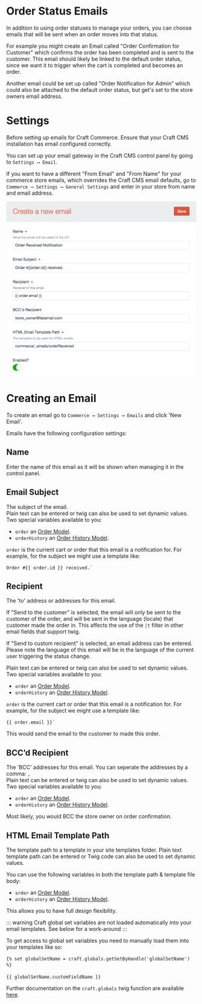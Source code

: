 # Order Status Emails

In addition to using order statuses to manage your orders, you can choose emails that will be sent when an order moves into that status.

For example you might create an Email called "Order Confirmation for Customer" which confirms the order has been completed and is sent to the customer. This email should likely be linked to the default order status, since we want it to trigger when the cart is completed and becomes an order.

Another email could be set up called "Order Notification for Admin" which could also be attached to the default order status, but get's set to the store owners email address.

# Settings

Before setting up emails for Craft Commerce. Ensure that your Craft CMS installation has email configured correctly.

You can set up your email gateway in the Craft CMS control panel by going to `Settings ⟶ Email`.

If you want to have a different "From Email" and "From Name" for your commerce store emails, which overrides the Craft CMS email defaults, go to `Commerce ⟶ Settings ⟶ General Settings` and enter in your store from name and email address.

<img src="assets/new-email-settings.png" width="645" alt="New Email Settings.">

# Creating an Email

To create an email go to `Commerce ⟶ Settings ⟶ Emails` and click 'New Email'.

Emails have the following configuration settings:

## Name

Enter the name of this email as it will be shown when managing it in the control panel.

## Email Subject

The subject of the email.  
Plain text can be entered or twig can also be used to set dynamic values.
Two special variables available to you:

- `order` an [Order Model](order-model.md).
- `orderHistory` an [Order History Model](order-history-model.md).

`order` is the current cart or order that this email is a notification for. For example, for the subject we might use a template like:

```twig
Order #{{ order.id }} received.`
```

## Recipient

The 'to' address or addresses for this email.

If "Send to the customer" is selected, the email will only be sent to the customer of the order, and will be sent in the language (locale) that customer made the order in. This affects the use of the `|t` filter in other email fields  that support twig.

If "Send to custom recipient" is selected, an email address can be entered. Please note the language of this email will be in the language of the current user triggering the status change.

Plain text can be entered or twig can also be used to set dynamic values.
Two special variables available to you:

- `order` an [Order Model](order-model.md).
- `orderHistory` an [Order History Model](order-history-model.md).

`order` is the current cart or order that this email is a notification for. For example, for the subject we might use a template like:

```twig
{{ order.email }}`
```

This would send the email to the customer to made this order.

## BCC’d Recipient

The 'BCC' addresses for this email. You can seperate the addresses by a comma: `,`  
Plain text can be entered or twig can also be used to set dynamic values.
Two special variables available to you:

- `order` an [Order Model](order-model.md).
- `orderHistory` an [Order History Model](order-history-model.md).

Most likely, you would BCC the store owner on order confirmation.

## HTML Email Template Path

The template path to a template in your site templates folder.
Plain text template path can be entered or Twig code can also be used to set dynamic values.

You can use the following variables in both the template path & template file body:

- `order` an [Order Model](order-model.md).
- `orderHistory` an [Order History Model](order-history-model.md).

This allows you to have full design flexibility.

::: warning
Craft global set variables are not loaded automatically into your email templates. See below for a work-around
:::

To get access to global set variables you need to manually load them into your templates like so:

```
{% set globalSetName = craft.globals.getSetByHandle('globalSetName') %}

{{ globalSetName.customFieldName }}
```

Further documentation on the `craft.globals` twig function are available [here](https://craftcms.com/docs/templating/craft.globals).
